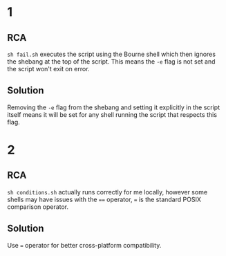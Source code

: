 # 1

## RCA
`sh fail.sh` executes the script using the Bourne shell which then ignores the shebang at the top of the script. This means the `-e` flag is not set and the script won't exit on error.

## Solution
Removing the `-e` flag from the shebang and setting it explicitly in the script itself means it will be set for any shell running the script that respects this flag.

# 2

## RCA
`sh conditions.sh` actually runs correctly for me locally, however some shells may have issues with the `==` operator, `=` is the standard POSIX comparison operator.

## Solution
Use `=` operator for better cross-platform compatibility.